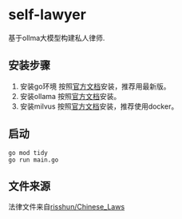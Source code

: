 # self-lawyer

基于ollma大模型构建私人律师.

## 安装步骤

1. 安装go环境
   按照[官方文档](https://go.dev/doc/install)安装，推荐用最新版。
2. 安装ollama
   按照[官方文档](https://github.com/ollama/ollama)安装。
3. 安装milvus
   按照[官方文档](https://milvus.io/docs/install_standalone-docker.md)安装，推荐使用docker。

## 启动

```
go mod tidy
go run main.go
```

## 文件来源

法律文件来自[risshun/Chinese_Laws](https://github.com/risshun/Chinese_Laws)
